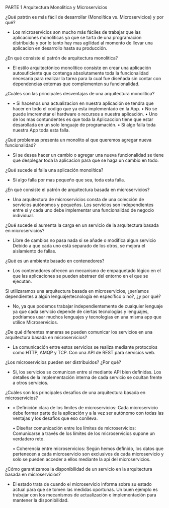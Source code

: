 PARTE 1
Arquitectura Monolitica y Microservicios


¿Qué patrón es más fácil de desarrollar (Monolítica vs. Microservicios) y por qué?
- Los microservicios son mucho más fáciles de trabajar que las aplicaciones monolíticas ya que se tarta
  de una programacion distribuida y por lo tanto hay mas agilidad al momento de llevar una aplicacion en desarrollo hasta su producción.

¿En qué consiste el patrón de arquitectura monolítica? 
- El estilo arquitectónico monolítico consiste en crear una aplicación autosuficiente que contenga absolutamente toda la funcionalidad 
  necesaria para realizar la tarea para la cual fue diseñada sin contar con dependencias externas que complementen su funcionalidad.

¿Cuáles son las principales desventajas de una arquitectura monolítica?
- 	• Si hacemos una actualizacion en nuestra aplicación se tendra que hacer en todo el codigo que ya esta implementado en la App.
	• No se puede imcremetar el hardware o recursos a nuestra aplicación.
	• Uno de los mas contundentes es que toda la Aplicaccion tiene que estar desarollada en un solo lenguaje de programación.
	• Si algo falla toda nuestra App toda esta falla.


¿Qué problemas presenta un monolito al que queremos agregar nueva funcionalidad?
- Si se desea hacer un cambio o agregar una nueva funcionalidad se tiene que desplegar toda la aplicacion para que se haga un cambio en todo.

¿Qué sucede si falla una aplicación monolítica?
- Si algo falla por mas pequeño que sea, toda esta falla.

¿En qué consiste el patrón de arquitectura basada en microservicios?
- Una arquitectura de microservicios consta de una colección de servicios autónomos y pequeños. 
  Los servicios son independientes entre sí y cada uno debe implementar una funcionalidad de negocio individual.

¿Qué sucede si aumenta la carga en un servicio de la arquitectura basada en microservicios?
- Libre de cambios no pasa nada si se añade o modifica algun servicio Debido a que cada uno está separado de los otros, 
  se mejora el aislamiento de fallas.

¿Qué es un ambiente basado en contenedores?
- Los contenedores ofrecen un mecanismo de empaquetado lógico en el que las aplicaciones se pueden abstraer del entorno en el que se ejecutan.

Si utilizaramos una arquitectura basada en microservicios, ¿seríamos dependientes a algún lenguaje/tecnología en específico o no?, ¿y por qué?
- No, ya que podemos trabajar independientemente de cualquier lenguaje ya que cada servicio depende de ciertas tecnologias y lenguajes,
  podriamos usar muchos lenguajes y tecnologias en una misma app que utilice Microservicios.

¿De qué diferentes maneras se pueden comunicar los servicios en una arquitectura basada en microservicios?
- La comunicación entre estos servicios se realiza mediante protocolos como HTTP, AMQP y TCP. 
  Con una API de REST para servicios web.

¿Los microservicios pueden ser distribuidos? ¿Por qué?
- Si, los servicios se comunican entre sí mediante API bien definidas. 
  Los detalles de la implementación interna de cada servicio se ocultan frente a otros servicios. 

¿Cuáles son los principales desafios de una arquitectura basada en microservicios?
-	• Definición clara de los límites de microservicios: 
	  Cada microservicio debe formar parte de la aplicación y a la vez ser autónomo con todas las ventajas y los desafíos que eso conlleva.
 	
	• Diseñar comunicación entre los límites de microservicios: 
	  Comunicarse a través de los límites de los microservicios supone un verdadero reto. 
	  
	• Coherencia entre microservicios: 
	  Según hemos definido, los datos que pertenecen a cada microservicio son exclusivos de cada microservicio y solo se pueden acceder a ellos mediante la api del microservicios.


¿Cómo garantizamos la disponibilidad de un servicio en la arquitectura basada en microservicios?
-  El estado trata de cuando el microservicio informa sobre su estado actual para que se tomen las medidas oportunas. 
   Un buen ejemplo es trabajar con los mecanismos de actualización e implementación para mantener la disponibilidad.

